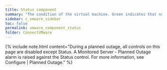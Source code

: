 ```yaml
---
title: Status component
summary: "The condition of the virtual machine. Green indicates that no alarms have been raised. Yellow and red indicate that VMware has raised an alarm."
sidebar: c_vmware_sidebar
toc: false
permalink: vmware_component_status
folder: ConnectVMware
---
```



{% include note.html content="During a planned outage, all controls on this page are disabled except Status. A Monitored Server - Planned Outage alarm is raised against the Status control. For more information, see Configure \| Planned Outage." %}
